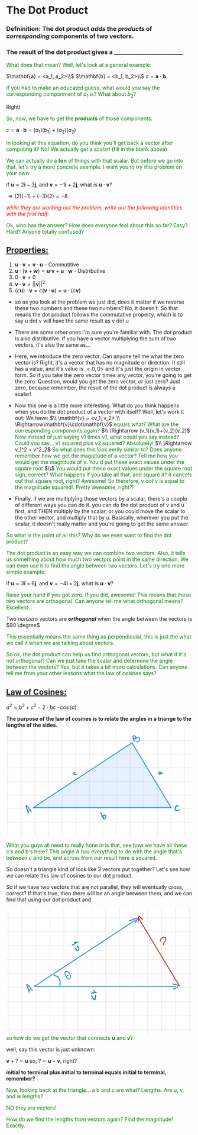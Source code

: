# The Dot Product

### Defninition: The dot product **_adds_** the ***products*** of ***corresponding*** components of two vectors. 

### The result of the dot product gives a ________________________

<font color='green'> What does that mean? Well, let's look at a general example: </font>

$\mathbf{a} = <a_1, a_2>\\$
$\mathbf{b} = <b_1, b_2>\\$
$c = \mathbf{a}\cdot\mathbf{b}$

<font color = 'green'> If you had to make an educated guess, what would you say the corresponding componment of $a_1$ is? What about $b_2$?</font>

Right!

<font color = 'green'>So, now, we have to get the **products** of those components:</font>

$c = \mathbf{a}\cdot\mathbf{b} = (a_1)(b_1) + (a_2)(a_2)$

<font color = 'green'>In looking at this equation, do you think you'll get back a vector after computing it? No! We actually get a scalar! (fill in the blank above)</font>

<font color = 'green'>We can actually do a **ton** of things with that scalar. But before we go into that, let's try a more concrete example. I want you to try this problem on your own:</font>

if $\mathbf{u} = 2\mathbf{i}-3\mathbf{j}$, and $\mathbf{v} = -1\mathbf{i}+2\mathbf{j}$, what is $\mathbf{u} \cdot \mathbf{v}$?

$\Rightarrow (2)(-1)+(-3)(2) = -8$

<font color = 'red'>*while they are working out the problem, write out the following identities with the first half:*</font>

<font color = 'green'>Ok, who has the answer? How does everyone feel about this so far? Easy? Hard? Anyone totally confused?</font>

## <ins>Properties: </ins>
1. $\mathbf{u} \cdot \mathbf{v} = \mathbf{v} \cdot \mathbf{u}$ - Commutitive
2. $\mathbf{u} \cdot (\mathbf{v}+\mathbf{w}) = \mathbf{u\cdot}\mathbf{v} + \mathbf{u}\cdot\mathbf{w}$ - Distributive
3. $0\cdot\mathbf{v}=0$
4. $\mathbf{v} \cdot \mathbf{v} = ||\mathbf{v}||^2$
5. $(c\mathbf{u}) \cdot \mathbf{v} = c(\mathbf{v} \cdot \mathbf{u})=\mathbf{u} \cdot (c\mathbf{v})$


* so as you look at the problem we just did, does it matter if we reverse these two numbers and these two numbers? No, it doesn't. So that means the dot product follows the commutative property, which is to say u dot v will have the same result as v dot u
* There are some other ones i'm sure you're familiar with. The dot product is also distributive. If you have a vector multiplying the sum of two vectors, it's also the same as... 
* Here, we introduce the zero vector. Can anyone tell me what the zero vector is? Right, it's a vector that has no magnitude or direction. It still has a value, and it's value is $<0,0>$ and it's just the origin in vector form. So if you take the zero vector times any vector, you're going to get the zero. Question, would you get the zero vector, or just zero? Just zero, because remember, the result of the dot product is always a scalar!
* Now this one is a little more interesting. What do you think happens when you do the dot product of a vector with itself? Well, let's work it out:
We have:
 $\\ \mathbf{v} = <v_1, v_2> \\ \Rightarrow\mathbf{v}\cdot\mathbf{v}$ <font color='green'>equals what? What are the corresponding components again?</font>
 $\\ \Rightarrow (v_1)(v_1)+(v_2)(v_2)$ <font color = 'green'>Now instead of just saying v1 times v1, what could you say instead? Could you say... v1 squared plus v2 squared? Absolutely!</font>
 $\\ \Rightarrow v_1^2 + v^2_2$
 <font color = 'green'>So what does this look eerily similar to? Does anyone remember how we get the magnitude of a vector? Tell me how you would get the magnitude of v. You'd put these exact values under the square root</font> 
 $\\$ <font color='green'>You would put these exact values under the square root sign, correct? What happens if you take all that, and square it? it cancels out that square root, right? Awesome! So therefore, v dot v is equal to the magnitude squared!. Pretty awesome, right?! </font> 


* Finally, if we are multiplying those vectors by a scalar, there's a couple of different ways you can do it. you can do the dot product of v and u first, and THEN multiply by the scalar, or you could move the scalar to the other vector, and multiply that by u. Basically, wherever you put the scalar, it doesn't really matter and you're going to get the same answer.


<font color = 'green'>So what is the point of all this? Why do we even want to find the dot product?

The dot product is an easy way we can combine two vectors. Also, it tells us something about how much two vectors point in the same direction. We can even use it to find the angle between two vectors. Let's try one more simple example:</font>

if $\mathbf{u} = 3\mathbf{i}+6\mathbf{j}$, and $\mathbf{v} = -4\mathbf{i}+2\mathbf{j}$, what is $\mathbf{u} \cdot \mathbf{v}$?

<font color = 'green'>Raise your hand if you got zero. If you did, awesome! This means that these two vectors are orthogonal. Can anyone tell me what orthogonal means? Excellent</font>

Two *nonzero* vectors are ***orthogonal*** when the angle between the vectors is $90 \degree$

<font color = 'green'>This essentially means the same thing as perpendicular, this is just the what we call it when we are talking about vectors.

So ok, the dot product can help us find orthogonal vectors, but what if it's not orthogonal? Can we just take the scalar and determine the angle between the vectors? Yes, but it takes a bit more calculations. Can anyone tell me from your other lessons what the law of cosines says?</font> 

## <ins>Law of Cosines: </ins>

$a^2 = b^2+c^2-2\cdot bc \cdot \cos(a)$ 

**The purpose of the law of cosines is to relate the angles in a triange to the lengths of the sides.**
![triangle](triangle.jpg)

<font color = 'green'>What you guys all need to really hone in is that, see how we have all these c's and b's here? This angle A has everything to do with the angle that's between c and be, and across from our result here a squared.</font>

So doesn't a triangle kind of look like 3 vectors put together? Let's see how we can relate this law of cosines to our dot product.

So if we have two vectors that are not parallel, they will eventually cross, correct? If that's true, then there will be an angle between them, and we can find that using our dot product and 

![vector](vector_triangle.jpg)
<font color = 'green'>so how do we get the vector that connects $\mathbf{u}$ and $\mathbf{v}?$</font>

well, say this vector is just unknown:

$\mathbf{v} + ? = \mathbf{u}$ so, $? = \mathbf{u} - \mathbf{v}$, right?

**initial to terminal plus initial to terminal equals initial to terminal, remember?**

<font color='green'>Now, looking back at the triangle... a b and c are what? Lengths. Are u, v, and w lengths? 

NO they are vectors! 

How do we find the lengths from vectors again? Find the magnitude! Exactly.</font>

